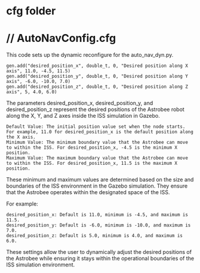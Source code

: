 # cfg folder


# // AutoNavConfig.cfg

This code sets up the dynamic reconfigure for the auto_nav_dyn.py.

```
gen.add("desired_position_x", double_t, 0, "Desired position along X axis", 11.0, -4.5, 11.5)
gen.add("desired_position_y", double_t, 0, "Desired position along Y axis", -6.0, -10.0, 7.0)
gen.add("desired_position_z", double_t, 0, "Desired position along Z axis", 5, 4.0, 6.0)
```
The parameters desired_position_x, desired_position_y, and desired_position_z represent the desired positions of the Astrobee robot along the X, Y, and Z axes inside the ISS simulation in Gazebo.

    Default Value: The initial position value set when the node starts. For example, 11.0 for desired_position_x is the default position along the X axis.
    Minimum Value: The minimum boundary value that the Astrobee can move to within the ISS. For desired_position_x, -4.5 is the minimum X position.
    Maximum Value: The maximum boundary value that the Astrobee can move to within the ISS. For desired_position_x, 11.5 is the maximum X position.

These minimum and maximum values are determined based on the size and boundaries of the ISS environment in the Gazebo simulation. They ensure that the Astrobee operates within the designated space of the ISS.

For example:

    desired_position_x: Default is 11.0, minimum is -4.5, and maximum is 11.5.
    desired_position_y: Default is -6.0, minimum is -10.0, and maximum is 7.0.
    desired_position_z: Default is 5.0, minimum is 4.0, and maximum is 6.0.

These settings allow the user to dynamically adjust the desired positions of the Astrobee while ensuring it stays within the operational boundaries of the ISS simulation environment.
